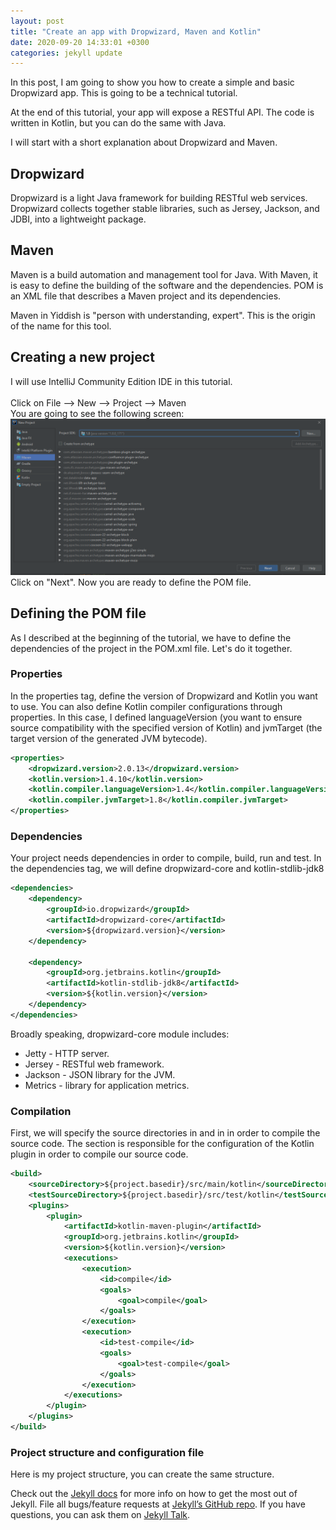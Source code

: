 ```yaml
---
layout: post
title: "Create an app with Dropwizard, Maven and Kotlin"
date: 2020-09-20 14:33:01 +0300
categories: jekyll update
---
```


In this post, I am going to show you how to create a simple and basic Dropwizard app. This is going to be a technical tutorial.

At the end of this tutorial, your app will expose a RESTful API.
The code is written in Kotlin, but you can do the same with Java.

I will start with a short explanation about Dropwizard and Maven.

## Dropwizard 
Dropwizard is a light Java framework for building RESTful web services. Dropwizard collects together stable libraries, such as Jersey, Jackson, and JDBI, into a lightweight package.

## Maven
Maven is a build automation and management tool for Java.
With Maven, it is easy to define the building of the software and the dependencies.
POM is an XML file that describes a Maven project and its dependencies.

Maven in Yiddish is "person with understanding, expert". This is the origin of the name for this tool.




## Creating a new project
I will use IntelliJ Community Edition IDE in this tutorial.
<br/>
<br/>
Click on File --> New --> Project --> Maven  
You are going to see the following screen:
![](photos/drop0.png?raw=true)
Click on "Next". Now you are ready to define the POM file.

## Defining the POM file
As I described at the beginning of the tutorial, we have to define the dependencies of the project in the POM.xml file. Let's do it together.

### Properties
In the properties tag, define the version of Dropwizard and Kotlin you want to use.
You can also define Kotlin compiler configurations through properties. In this case, I defined languageVersion (you want to ensure source compatibility with the specified version of Kotlin) and jvmTarget (the target version of the generated JVM bytecode).
```xml
<properties>
	<dropwizard.version>2.0.13</dropwizard.version>
	<kotlin.version>1.4.10</kotlin.version>
	<kotlin.compiler.languageVersion>1.4</kotlin.compiler.languageVersion>
	<kotlin.compiler.jvmTarget>1.8</kotlin.compiler.jvmTarget>
</properties>
```

### Dependencies
Your project needs dependencies in order to compile, build, run and test.
In the dependencies tag, we will define dropwizard-core and kotlin-stdlib-jdk8

```xml
<dependencies>
	<dependency>
		<groupId>io.dropwizard</groupId>
		<artifactId>dropwizard-core</artifactId>
		<version>${dropwizard.version}</version>
	</dependency>

	<dependency>
		<groupId>org.jetbrains.kotlin</groupId>
		<artifactId>kotlin-stdlib-jdk8</artifactId>
		<version>${kotlin.version}</version>
	</dependency>
</dependencies>
```

Broadly speaking, dropwizard-core module includes:
* Jetty - HTTP server.
* Jersey -  RESTful web framework.
* Jackson - JSON library for the JVM.
* Metrics - library for application metrics.

### Compilation
First, we will specify the source directories in <sourceDirectory> and in <testSourceDirectory> in order to compile the source code.
The <plugin> section is responsible for the configuration of the Kotlin plugin in order to compile our source code. 

```xml
<build>
	<sourceDirectory>${project.basedir}/src/main/kotlin</sourceDirectory>
	<testSourceDirectory>${project.basedir}/src/test/kotlin</testSourceDirectory>
	<plugins>
		<plugin>
			<artifactId>kotlin-maven-plugin</artifactId>
			<groupId>org.jetbrains.kotlin</groupId>
			<version>${kotlin.version}</version>
			<executions>
				<execution>
					<id>compile</id>
					<goals>
						<goal>compile</goal>
					</goals>
				</execution>
				<execution>
					<id>test-compile</id>
					<goals>
						<goal>test-compile</goal>
					</goals>
				</execution>
			</executions>
		</plugin>
	</plugins>
</build>
```

### Project structure and configuration file
Here is my project structure, you can create the same structure.
	
	
	
	

Check out the [Jekyll docs][jekyll-docs] for more info on how to get the most out of Jekyll. File all bugs/feature requests at [Jekyll’s GitHub repo][jekyll-gh]. If you have questions, you can ask them on [Jekyll Talk][jekyll-talk].

[jekyll-docs]: https://jekyllrb.com/docs/home
[jekyll-gh]: https://github.com/jekyll/jekyll
[jekyll-talk]: https://talk.jekyllrb.com/
